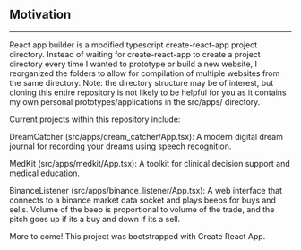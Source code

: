 ## Motivation 

*** 

React app builder is a modified typescript create-react-app project directory. Instead of waiting for create-react-app to create a project directory every time I wanted to prototype or build a new website, I reorganized the folders to allow for compilation of multiple websites from the same directory. Note: the directory structure may be of interest, but cloning this entire repository is not likely to be helpful for you as it contains my own personal prototypes/applications in the src/apps/ directory.

Current projects within this repository include:

DreamCatcher (src/apps/dream_catcher/App.tsx):
A modern digital dream journal for recording your dreams using speech recognition.

MedKit (src/apps/medkit/App.tsx):
A toolkit for clinical decision support and medical education.

BinanceListener (src/apps/binance_listener/App.tsx):
A web interface that connects to a binance market data socket and plays beeps for buys and sells. Volume of the beep is proportional to volume of the trade, and the pitch goes up if its a buy and down if its a sell.

More to come!
This project was bootstrapped with Create React App.
